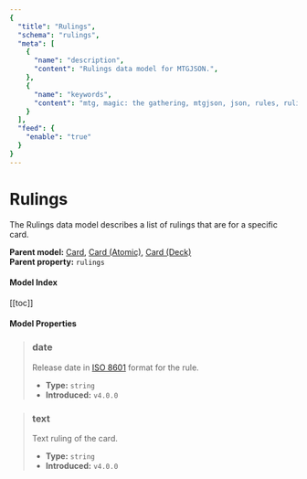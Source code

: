```yaml
---
{
  "title": "Rulings",
  "schema": "rulings",
  "meta": [
    {
      "name": "description",
      "content": "Rulings data model for MTGJSON.",
    },
    {
      "name": "keywords",
      "content": "mtg, magic: the gathering, mtgjson, json, rules, rulings, ruling",
    }
  ],
  "feed": {
    "enable": "true"
  }
}
---
```


# Rulings

The Rulings data model describes a list of rulings that are for a specific card.

**Parent model:** [Card](../card/), [Card (Atomic)](../card-atomic/), [Card (Deck)](../card-deck/)  
**Parent property:** `rulings`

#### Model Index

[[toc]]

<PropertyToggler/>

#### Model Properties

> ### date  
> Release date in [ISO 8601](https://www.iso.org/iso-8601-date-and-time-format.html) format for the rule.  
>
> - **Type:** `string`  
> - **Introduced:** `v4.0.0`

> ### text  
> Text ruling of the card.  
>
> - **Type:** `string`  
> - **Introduced:** `v4.0.0`

